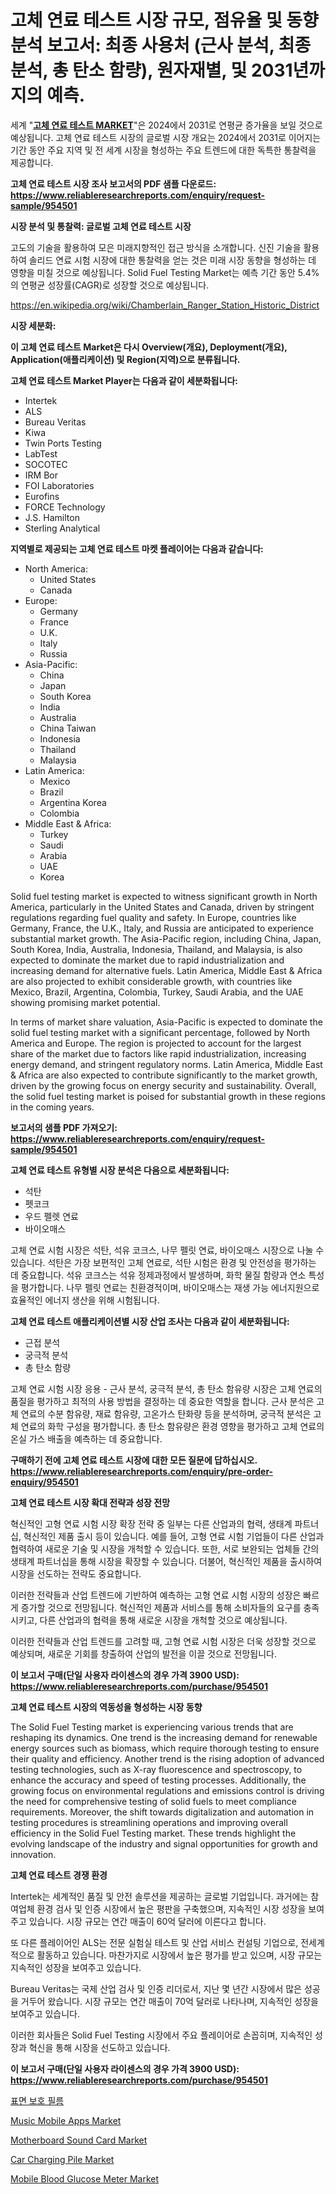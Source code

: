 <p><h1>고체 연료 테스트 시장 규모, 점유율 및 동향 분석 보고서: 최종 사용처 (근사 분석, 최종 분석, 총 탄소 함량), 원자재별, 및 2031년까지의 예측.</h1></p><p>세계 "<strong><a href="https://www.reliableresearchreports.com/solid-fuel-testing-r954501">고체 연료 테스트 MARKET</a></strong>"은 2024에서 2031로 연평균 증가율을 보일 것으로 예상됩니다. 고체 연료 테스트 시장의 글로벌 시장 개요는 2024에서 2031로 이어지는 기간 동안 주요 지역 및 전 세계 시장을 형성하는 주요 트렌드에 대한 독특한 통찰력을 제공합니다.</p>
<p><strong>고체 연료 테스트 시장 조사 보고서의 PDF 샘플 다운로드: <a href="https://www.reliableresearchreports.com/enquiry/request-sample/954501">https://www.reliableresearchreports.com/enquiry/request-sample/954501</a></strong></p>
<p><strong>시장 분석 및 통찰력: 글로벌 고체 연료 테스트 시장</strong></p>
<p><p>고도의 기술을 활용하여 모은 미래지향적인 접근 방식을 소개합니다. 신진 기술을 활용하여 솔리드 연료 시험 시장에 대한 통찰력을 얻는 것은 미래 시장 동향을 형성하는 데 영향을 미칠 것으로 예상됩니다. Solid Fuel Testing Market는 예측 기간 동안 5.4%의 연평균 성장률(CAGR)로 성장할 것으로 예상됩니다.</p></p>
<p><a href="%7CAUTHORITHY_DOMAIN_URL%7C">https://en.wikipedia.org/wiki/Chamberlain_Ranger_Station_Historic_District</a></p>
<p><strong>시장 세분화:</strong></p>
<p><strong>이 고체 연료 테스트 Market은 다시 Overview(개요), Deployment(개요), Application(애플리케이션) 및 Region(지역)으로 분류됩니다.</strong></p>
<p><strong>고체 연료 테스트 Market Player는 다음과 같이 세분화됩니다:</strong></p>
<p><ul><li>Intertek</li><li>ALS</li><li>Bureau Veritas</li><li>Kiwa</li><li>Twin Ports Testing</li><li>LabTest</li><li>SOCOTEC</li><li>IRM Bor</li><li>FOI Laboratories</li><li>Eurofins</li><li>FORCE Technology</li><li>J.S. Hamilton</li><li>Sterling Analytical</li></ul></p>
<p><strong>지역별로 제공되는 고체 연료 테스트 마켓 플레이어는 다음과 같습니다:</strong></p>
<p><ul>
    <li>
        North America:
        <ul>
            <li>United States</li>
            <li>Canada</li>
        </ul>
    </li>
    <li>
        Europe:
        <ul>
            <li>Germany</li>
            <li>France</li>
            <li>U.K.</li>
            <li>Italy</li>
            <li>Russia</li>
        </ul>
    </li>
    <li>
        Asia-Pacific:
        <ul>
            <li>China</li>
            <li>Japan</li>
            <li>South Korea</li>
            <li>India</li>
            <li>Australia</li>
            <li>China Taiwan</li>
            <li>Indonesia</li>
            <li>Thailand</li>
            <li>Malaysia</li>
        </ul>
    </li>
    <li>
        Latin America:
        <ul>
            <li>Mexico</li>
            <li>Brazil</li>
            <li>Argentina Korea</li>
            <li>Colombia</li>
        </ul>
    </li>
    <li>
        Middle East & Africa:
        <ul>
            <li>Turkey</li>
            <li>Saudi</li>
            <li>Arabia</li>
            <li>UAE</li>
            <li>Korea</li>
        </ul>
    </li>
    </ul></p>
<p><p>Solid fuel testing market is expected to witness significant growth in North America, particularly in the United States and Canada, driven by stringent regulations regarding fuel quality and safety. In Europe, countries like Germany, France, the U.K., Italy, and Russia are anticipated to experience substantial market growth. The Asia-Pacific region, including China, Japan, South Korea, India, Australia, Indonesia, Thailand, and Malaysia, is also expected to dominate the market due to rapid industrialization and increasing demand for alternative fuels. Latin America, Middle East & Africa are also projected to exhibit considerable growth, with countries like Mexico, Brazil, Argentina, Colombia, Turkey, Saudi Arabia, and the UAE showing promising market potential.</p><p>In terms of market share valuation, Asia-Pacific is expected to dominate the solid fuel testing market with a significant percentage, followed by North America and Europe. The region is projected to account for the largest share of the market due to factors like rapid industrialization, increasing energy demand, and stringent regulatory norms. Latin America, Middle East & Africa are also expected to contribute significantly to the market growth, driven by the growing focus on energy security and sustainability. Overall, the solid fuel testing market is poised for substantial growth in these regions in the coming years.</p></p>
<p><strong>보고서의 샘플 PDF 가져오기: <a href="https://www.reliableresearchreports.com/enquiry/request-sample/954501">https://www.reliableresearchreports.com/enquiry/request-sample/954501</a></strong></p>
<p><strong>고체 연료 테스트 유형별 시장 분석은 다음으로 세분화됩니다:</strong></p>
<p><ul><li>석탄</li><li>펫코크</li><li>우드 펠렛 연료</li><li>바이오매스</li></ul></p>
<p><p>고체 연료 시험 시장은 석탄, 석유 코크스, 나무 펠릿 연료, 바이오매스 시장으로 나눌 수 있습니다. 석탄은 가장 보편적인 고체 연료로, 석탄 시험은 환경 및 안전성을 평가하는 데 중요합니다. 석유 코크스는 석유 정제과정에서 발생하며, 화학 물질 함량과 연소 특성을 평가합니다. 나무 펠릿 연료는 친환경적이며, 바이오매스는 재생 가능 에너지원으로 효율적인 에너지 생산을 위해 시험됩니다.</p></p>
<p><strong>고체 연료 테스트 애플리케이션별 시장 산업 조사는 다음과 같이 세분화됩니다:</strong></p>
<p><ul><li>근접 분석</li><li>궁극적 분석</li><li>총 탄소 함량</li></ul></p>
<p><p>고체 연료 시험 시장 응용 - 근사 분석, 궁극적 분석, 총 탄소 함유량 시장은 고체 연료의 품질을 평가하고 최적의 사용 방법을 결정하는 데 중요한 역할을 합니다. 근사 분석은 고체 연료의 수분 함유량, 재료 함유량, 고온가스 탄화량 등을 분석하며, 궁극적 분석은 고체 연료의 화학 구성을 평가합니다. 총 탄소 함유량은 환경 영향을 평가하고 고체 연료의 온실 가스 배출을 예측하는 데 중요합니다.</p></p>
<p><strong>구매하기 전에 고체 연료 테스트 시장에 대한 모든 질문에 답하십시오. <a href="https://www.reliableresearchreports.com/enquiry/pre-order-enquiry/954501">https://www.reliableresearchreports.com/enquiry/pre-order-enquiry/954501</a></strong></p>
<p><strong>고체 연료 테스트 시장 확대 전략과 성장 전망</strong></p>
<p><p>혁신적인 고형 연료 시험 시장 확장 전략 중 일부는 다른 산업과의 협력, 생태계 파트너십, 혁신적인 제품 출시 등이 있습니다. 예를 들어, 고형 연료 시험 기업들이 다른 산업과 협력하여 새로운 기술 및 시장을 개척할 수 있습니다. 또한, 서로 보완되는 업체들 간의 생태계 파트너십을 통해 시장을 확장할 수 있습니다. 더불어, 혁신적인 제품을 출시하여 시장을 선도하는 전략도 중요합니다.</p><p>이러한 전략들과 산업 트렌드에 기반하여 예측하는 고형 연료 시험 시장의 성장은 빠르게 증가할 것으로 전망됩니다. 혁신적인 제품과 서비스를 통해 소비자들의 요구를 충족시키고, 다른 산업과의 협력을 통해 새로운 시장을 개척할 것으로 예상됩니다.</p><p>이러한 전략들과 산업 트렌드를 고려할 때, 고형 연료 시험 시장은 더욱 성장할 것으로 예상되며, 새로운 기회를 창출하여 산업의 발전을 이끌 것으로 전망됩니다.</p></p>
<p><strong>이 보고서 구매(단일 사용자 라이센스의 경우 가격 3900 USD): <a href="https://www.reliableresearchreports.com/purchase/954501">https://www.reliableresearchreports.com/purchase/954501</a></strong></p>
<p><strong>고체 연료 테스트 시장의 역동성을 형성하는 시장 동향</strong></p>
<p><p>The Solid Fuel Testing market is experiencing various trends that are reshaping its dynamics. One trend is the increasing demand for renewable energy sources such as biomass, which require thorough testing to ensure their quality and efficiency. Another trend is the rising adoption of advanced testing technologies, such as X-ray fluorescence and spectroscopy, to enhance the accuracy and speed of testing processes. Additionally, the growing focus on environmental regulations and emissions control is driving the need for comprehensive testing of solid fuels to meet compliance requirements. Moreover, the shift towards digitalization and automation in testing procedures is streamlining operations and improving overall efficiency in the Solid Fuel Testing market. These trends highlight the evolving landscape of the industry and signal opportunities for growth and innovation.</p></p>
<p><strong>고체 연료 테스트 경쟁 환경</strong></p>
<p><p>Intertek는 세계적인 품질 및 안전 솔루션을 제공하는 글로벌 기업입니다. 과거에는 참여업체 환경 검사 및 인증 시장에서 높은 평판을 구축했으며, 지속적인 시장 성장을 보여주고 있습니다. 시장 규모는 연간 매출이 60억 달러에 이른다고 합니다.</p><p>또 다른 플레이어인 ALS는 전문 실험실 테스트 및 산업 서비스 컨설팅 기업으로, 전세계적으로 활동하고 있습니다. 마찬가지로 시장에서 높은 평가를 받고 있으며, 시장 규모는 지속적인 성장을 보여주고 있습니다.</p><p>Bureau Veritas는 국제 산업 검사 및 인증 리더로서, 지난 몇 년간 시장에서 많은 성공을 거두어 왔습니다. 시장 규모는 연간 매출이 70억 달러로 나타나며, 지속적인 성장을 보여주고 있습니다.</p><p>이러한 회사들은 Solid Fuel Testing 시장에서 주요 플레이어로 손꼽히며, 지속적인 성장과 혁신을 통해 시장을 선도하고 있습니다.</p></p>
<p><strong>이 보고서 구매(단일 사용자 라이센스의 경우 가격 3900 USD): <a href="https://www.reliableresearchreports.com/purchase/954501">https://www.reliableresearchreports.com/purchase/954501</a></strong></p>
<p><p><a href="https://medium.com/@derrickmafrks96745/2024%EB%85%84%EB%B6%80%ED%84%B0-2031%EB%85%84%EA%B9%8C%EC%A7%80%EC%9D%98-%EC%84%9C%ED%8E%98%EC%9D%B4%EC%8A%A4-%EB%B3%B4%ED%98%B8-%ED%95%84%EB%A6%84-%EC%8B%9C%EC%9E%A5-%EC%A0%90%EC%9C%A0%EC%9C%A8-%EB%B0%8F-%EA%B2%BD%EC%9F%81-%ED%92%8D%EA%B2%BD%EC%97%90-%EB%8C%80%ED%95%9C-%ED%86%B5%EC%B0%B0%EB%A0%A5-9fa873d3571c">표면 보호 필름</a></p><p><a href="https://issuu.com/reportprime-2/docs/music-mobile-apps-market-size-2030.pptx">Music Mobile Apps Market</a></p><p><a href="https://medium.com/@henrysullivan626/comprehensive-analysis-of-the-global-motherboard-sound-card-market-growth-trends-market-b9c4ca890526">Motherboard Sound Card Market</a></p><p><a href="https://medium.com/@karleeprice2004/car-charging-pile-market-report-by-product-type-ac-charging-pile-dc-charging-pile-end-use-45b36274fe88">Car Charging Pile Market</a></p><p><a href="https://github.com/mdhefjumiah/Market-Research-Report-List-2/blob/main/mobile-blood-glucose-meter-market.md">Mobile Blood Glucose Meter Market</a></p></p>